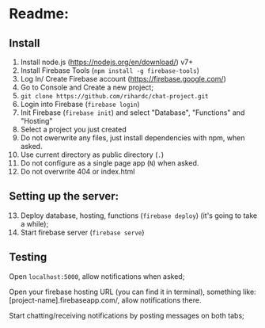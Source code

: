 # Readme:

## Install
1) Install node.js (https://nodejs.org/en/download/) v7+
2) Install Firebase Tools (```npm install -g firebase-tools```)
3) Log In/ Create Firebase account (https://firebase.google.com/)
4) Go to Console and Create a new project;
5) ```git clone https://github.com/rihardc/chat-project.git```
6) Login into Firebase (```firebase login```) 
7) Init Firebase (```firebase init```) and select "Database", "Functions" and "Hosting"
8) Select a project you just created
9) Do not owerwrite any files, just install dependencies with npm, when asked.
10) Use current directory as public directory (```.```)
11) Do not configure as a single page app (```N```) when asked.
12) Do not overwrite 404 or index.html

## Setting up the server:
13) Deploy database, hosting, functions (```firebase deploy```) (it's going to take a while);
14) Start firebase server (```firebase serve```)

## Testing
Open ```localhost:5000```, allow notifications when asked;

Open your firebase hosting URL (you can find it in terminal), something like: [project-name].firebaseapp.com/, allow notifications there.

Start chatting/receiving notifications by posting messages on both tabs;

